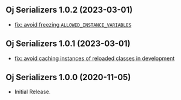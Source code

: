 ## Oj Serializers 1.0.2 (2023-03-01) ##

*   [fix: avoid freezing `ALLOWED_INSTANCE_VARIABLES`](https://github.com/ElMassimo/oj_serializers/commit/ade0302)


## Oj Serializers 1.0.1 (2023-03-01) ##

*   [fix: avoid caching instances of reloaded classes in development](https://github.com/ElMassimo/oj_serializers/commit/0bd928d64d159926acf6b4d57e3f08b12f6931ce)


## Oj Serializers 1.0.0 (2020-11-05) ##

*   Initial Release.
